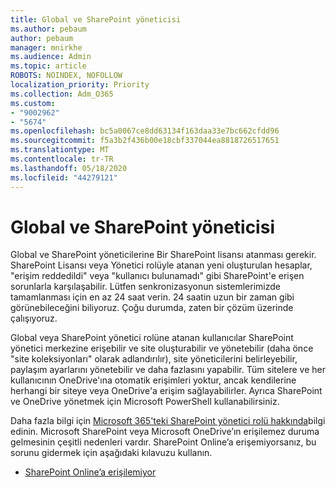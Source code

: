 ```yaml
---
title: Global ve SharePoint yöneticisi
ms.author: pebaum
author: pebaum
manager: mnirkhe
ms.audience: Admin
ms.topic: article
ROBOTS: NOINDEX, NOFOLLOW
localization_priority: Priority
ms.collection: Adm_O365
ms.custom:
- "9002962"
- "5674"
ms.openlocfilehash: bc5a0067ce8dd63134f163daa33e7bc662cfdd96
ms.sourcegitcommit: f5a3b2f436b00e18cbf337044ea8818726517651
ms.translationtype: MT
ms.contentlocale: tr-TR
ms.lasthandoff: 05/18/2020
ms.locfileid: "44279121"
---
```

# <a name="global-and-sharepoint-admin"></a>Global ve SharePoint yöneticisi

Global ve SharePoint yöneticilerine Bir SharePoint lisansı atanması gerekir. SharePoint Lisansı veya Yönetici rolüyle atanan yeni oluşturulan hesaplar, "erişim reddedildi" veya "kullanıcı bulunamadı" gibi SharePoint'e erişen sorunlarla karşılaşabilir. Lütfen senkronizasyonun sistemlerimizde tamamlanması için en az 24 saat verin. 24 saatin uzun bir zaman gibi görünebileceğini biliyoruz. Çoğu durumda, zaten bir çözüm üzerinde çalışıyoruz.

Global veya SharePoint yönetici rolüne atanan kullanıcılar SharePoint yönetici merkezine erişebilir ve site oluşturabilir ve yönetebilir (daha önce "site koleksiyonları" olarak adlandırılır), site yöneticilerini belirleyebilir, paylaşım ayarlarını yönetebilir ve daha fazlasını yapabilir. Tüm sitelere ve her kullanıcının OneDrive'ına otomatik erişimleri yoktur, ancak kendilerine herhangi bir siteye veya OneDrive'a erişim sağlayabilirler. Ayrıca SharePoint ve OneDrive yönetmek için Microsoft PowerShell kullanabilirsiniz.

Daha fazla bilgi için [Microsoft 365'teki SharePoint yönetici rolü hakkında](https://docs.microsoft.com/sharepoint/sharepoint-admin-role)bilgi edinin.
Microsoft SharePoint veya Microsoft OneDrive’ın erişilemez duruma gelmesinin çeşitli nedenleri vardır. SharePoint Online’a erişemiyorsanız, bu sorunu gidermek için aşağıdaki kılavuzu kullanın.

- [SharePoint Online’a erişilemiyor](https://docs.microsoft.com/sharepoint/troubleshoot/sharing-and-permissions/sharepoint-online-inaccessible)


